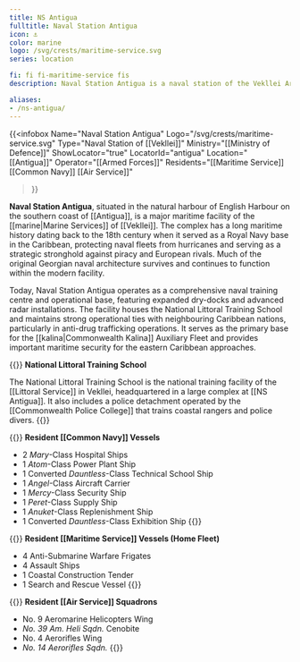 ```yaml
---
title: NS Antigua
fulltitle: Naval Station Antigua
icon: ⚓️
color: marine
logo: /svg/crests/maritime-service.svg
series: location

fi: fi fi-maritime-service fis
description: Naval Station Antigua is a naval station of the Vekllei Armed Forces, located in the republic of Antigua.

aliases:
- /ns-antigua/
---
```

{{<infobox
	 Name="Naval Station Antigua"
	 Logo="/svg/crests/maritime-service.svg"
	 Type="Naval Station of [[Vekllei]]"
	 Ministry="[[Ministry of Defence]]"
	 ShowLocator="true"
	 LocatorId="antigua"
	 Location="[[Antigua]]"
     Operator="[[Armed Forces]]"
     Residents="[[Maritime Service]] [[Common Navy]] [[Air Service]]"
 >}}


<span class="fi fi-maritime-service fis"></span> **Naval Station Antigua**, situated in the natural harbour of English Harbour on the southern coast of [[Antigua]], is a major maritime facility of the [[marine|Marine Services]] of [[Vekllei]]. The complex has a long maritime history dating back to the 18th century when it served as a Royal Navy base in the Caribbean, protecting naval fleets from hurricanes and serving as a strategic stronghold against piracy and European rivals. Much of the original Georgian naval architecture survives and continues to function within the modern facility.

Today, Naval Station Antigua operates as a comprehensive naval training centre and operational base, featuring expanded dry-docks and advanced radar installations. The facility houses the National Littoral Training School and maintains strong operational ties with neighbouring Caribbean nations, particularly in anti-drug trafficking operations. It serves as the primary base for the [[kalina|Commonwealth Kalina]] Auxiliary Fleet and provides important maritime security for the eastern Caribbean approaches.

{{<note table>}}
**National Littoral Training School**

The National Littoral Training School is the national training facility of the [[Littoral Service]] in Vekllei, headquartered in a large complex at [[NS Antigua]]. It also includes a police detachment operated by the [[Commonwealth Police College]] that trains coastal rangers and police divers.
{{</note>}}

{{<note table>}}
**Resident [[Common Navy]] Vessels**
* 2 *Mary*-Class Hospital Ships
* 1 *Atom*-Class Power Plant Ship
* 1 Converted *Dauntless*-Class Technical School Ship
* 1 *Angel*-Class Aircraft Carrier
* 1 *Mercy*-Class Security Ship
* 1 *Peret*-Class Supply Ship
* 1 *Anuket*-Class Replenishment Ship
* 1 Converted *Dauntless*-Class Exhibition Ship
{{</note>}}

{{<note table>}}
**Resident [[Maritime Service]] Vessels (Home Fleet)**

* 4 Anti-Submarine Warfare Frigates
* 4 Assault Ships
* 1 Coastal Construction Tender
* 1 Search and Rescue Vessel
{{</note>}}

{{<note table>}}
**Resident [[Air Service]] Squadrons**

* No. 9 Aeromarine Helicopters Wing
* *No. 39 Am. Heli Sqdn.* Cenobite
* No. 4 Aerorifles Wing
* *No. 14 Aerorifles Sqdn.*
{{</note>}}